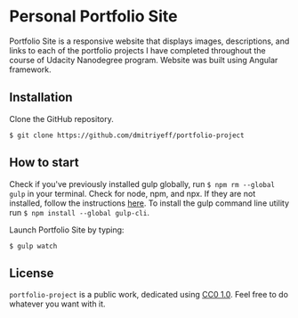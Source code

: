 # Personal Portfolio Site

Portfolio Site is a responsive website that displays images, descriptions, and links to each of the portfolio projects I have completed throughout the course of Udacity Nanodegree program.
Website was built using Angular framework.

## Installation

Clone the GitHub repository.

```
$ git clone https://github.com/dmitriyeff/portfolio-project
```

## How to start

Check if you've previously installed gulp globally, run ```$ npm rm --global gulp``` in your terminal. Check for node, npm, and npx. If they are not installed, follow the instructions [here](https://nodejs.org/en/).
To install the gulp command line utility run ```$ npm install --global gulp-cli```.

Launch Portfolio Site by typing:

```
$ gulp watch
```

## License

```portfolio-project``` is a public work, dedicated using [CC0 1.0](https://creativecommons.org/publicdomain/zero/1.0/). Feel free to do whatever you want with it.
